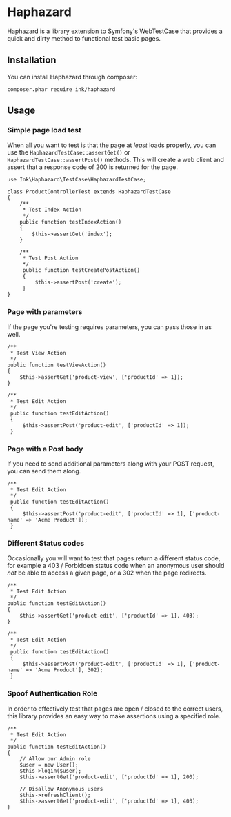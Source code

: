 Haphazard
=========

Haphazard is a library extension to Symfony's WebTestCase that provides a quick
and dirty method to functional test basic pages.

Installation
------------

You can install Haphazard through composer:

    composer.phar require ink/haphazard

Usage
-----

### Simple page load test

When all you want to test is that the page at *least* loads properly, you can
use the `HaphazardTestCase::assertGet()` or `HaphazardTestCase::assertPost()`
methods. This will create a web client and assert that a response code of 200
is returned for the page.

    use Ink\Haphazard\TestCase\HaphazardTestCase;

    class ProductControllerTest extends HaphazardTestCase
    {
        /**
         * Test Index Action
         */
        public function testIndexAction()
        {
            $this->assertGet('index');
        }

        /**
         * Test Post Action
         */
         public function testCreatePostAction()
         {
             $this->assertPost('create');
         }
    }

### Page with parameters

If the page you're testing requires parameters, you can pass those in as well.

    /**
     * Test View Action
     */
    public function testViewAction()
    {
        $this->assertGet('product-view', ['productId' => 1]);
    }

    /**
     * Test Edit Action
     */
     public function testEditAction()
     {
         $this->assertPost('product-edit', ['productId' => 1]);
     }

### Page with a Post body

If you need to send additional parameters along with your POST request, you can
send them along.

    /**
     * Test Edit Action
     */
     public function testEditAction()
     {
         $this->assertPost('product-edit', ['productId' => 1], ['product-name' => 'Acme Product']);
     }

### Different Status codes

Occasionally you will want to test that pages return a different status code,
for example a 403 / Forbidden status code when an anonymous user should *not*
be able to access a given page, or a 302 when the page redirects.

    /**
     * Test Edit Action
     */
    public function testEditAction()
    {
        $this->assertGet('product-edit', ['productId' => 1], 403);
    }

    /**
     * Test Edit Action
     */
     public function testEditAction()
     {
         $this->assertPost('product-edit', ['productId' => 1], ['product-name' => 'Acme Product'], 302);
     }

### Spoof Authentication Role

In order to effectively test that pages are open / closed to the correct users,
this library provides an easy way to make assertions using a specified role.

    /**
     * Test Edit Action
     */
    public function testEditAction()
    {
        // Allow our Admin role
        $user = new User();
        $this->login($user);
        $this->assertGet('product-edit', ['productId' => 1], 200);

        // Disallow Anonymous users
        $this->refreshClient();
        $this->assertGet('product-edit', ['productId' => 1], 403);
    }
